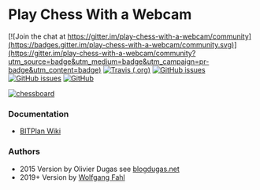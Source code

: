 # Play Chess With a Webcam
[![Join the chat at https://gitter.im/play-chess-with-a-webcam/community](https://badges.gitter.im/play-chess-with-a-webcam/community.svg)](https://gitter.im/play-chess-with-a-webcam/community?utm_source=badge&utm_medium=badge&utm_campaign=pr-badge&utm_content=badge)
[![Travis (.org)](https://img.shields.io/travis/WolfgangFahl/play-chess-with-a-webcam.svg)](https://travis-ci.com/github/WolfgangFahl/play-chess-with-a-webcam)
[![GitHub issues](https://img.shields.io/github/issues/WolfgangFahl/play-chess-with-a-webcam.svg)](https://github.com/WolfgangFahl/play-chess-with-a-webcam/issues)
[![GitHub issues](https://img.shields.io/github/issues-closed/WolfgangFahl/play-chess-with-a-webcam.svg)](https://github.com/WolfgangFahl/play-chess-with-a-webcam/issues/?q=is%3Aissue+is%3Aclosed)
[![GitHub](https://img.shields.io/github/license/WolfgangFahl/play-chess-with-a-webcam.svg)](https://www.apache.org/licenses/LICENSE-2.0)

[![chessboard](http://wiki.bitplan.com/images/wiki/f/f9/PlayChessWithAWebCam2019-10-26.png)](http://wiki.bitplan.com/index.php/PlayChessWithAWebCam)

### Documentation
* [BITPlan Wiki](http://wiki.bitplan.com/index.php/PlayChessWithAWebCam)

### Authors
* 2015  Version by Olivier Dugas see [blogdugas.net](http://blogdugas.net/blog/2015/05/18/play-chess-with-a-webcam/)
* 2019+ Version by [Wolfgang Fahl](http://www.bitplan.com/Wolfgang_Fahl)
